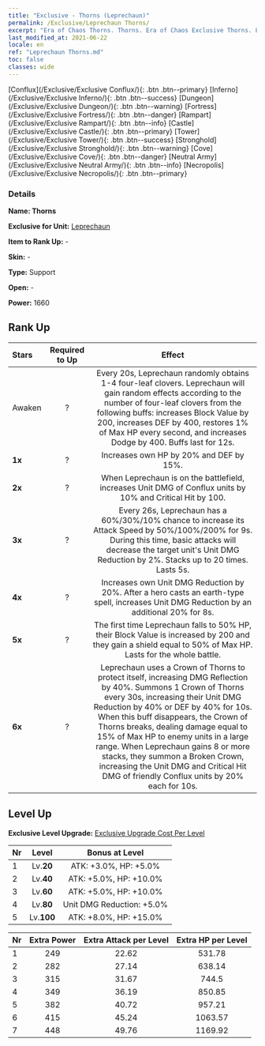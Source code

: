 ```yaml
---
title: "Exclusive - Thorns (Leprechaun)"
permalink: /Exclusive/Leprechaun Thorns/
excerpt: "Era of Chaos Thorns. Thorns. Era of Chaos Exclusive Thorns. Leprechaun Exclusive."
last_modified_at: 2021-06-22
locale: en
ref: "Leprechaun Thorns.md"
toc: false
classes: wide
---
```

 [Conflux](/Exclusive/Exclusive Conflux/){: .btn .btn--primary} [Inferno](/Exclusive/Exclusive Inferno/){: .btn .btn--success} [Dungeon](/Exclusive/Exclusive Dungeon/){: .btn .btn--warning} [Fortress](/Exclusive/Exclusive Fortress/){: .btn .btn--danger} [Rampart](/Exclusive/Exclusive Rampart/){: .btn .btn--info} [Castle](/Exclusive/Exclusive Castle/){: .btn .btn--primary} [Tower](/Exclusive/Exclusive Tower/){: .btn .btn--success} [Stronghold](/Exclusive/Exclusive Stronghold/){: .btn .btn--warning} [Cove](/Exclusive/Exclusive Cove/){: .btn .btn--danger} [Neutral Army](/Exclusive/Exclusive Neutral Army/){: .btn .btn--info} [Necropolis](/Exclusive/Exclusive Necropolis/){: .btn .btn--primary} 

### Details
 **Name: Thorns** 

 **Exclusive for Unit:** [Leprechaun](/units/Leprechaun/) 

 **Item to Rank Up:** -

 **Skin:** -

 **Type:** Support

 **Open:** -

 **Power:** 1660

## Rank Up

  |     Stars    |  Required to Up | Effect |
  |:-------------|:---------------:|:---------------:|
  |  Awaken  | ? | <Lady Luck> Every 20s, Leprechaun randomly obtains 1-4 four-leaf clovers. Leprechaun will gain random effects according to the number of four-leaf clovers from the following buffs: increases Block Value by 200, increases DEF by 400, restores 1% of Max HP every second, and increases Dodge by 400. Buffs last for 12s. |
  | **1x** <i class="fas fa-star"/> | ? | Increases own HP by 20% and DEF by 15%. |
  | **2x** <i class="fas fa-star"/> | ? | When Leprechaun is on the battlefield, increases Unit DMG of Conflux units by 10% and Critical Hit by 100. |
  | **3x** <i class="fas fa-star"/> | ? | <Rapid Combo> Every 26s, Leprechaun has a 60%/30%/10% chance to increase its Attack Speed by 50%/100%/200% for 9s. During this time, basic attacks will decrease the target unit's Unit DMG Reduction by 2%. Stacks up to 20 times. Lasts 5s. |
  | **4x** <i class="fas fa-star"/> | ? | Increases own Unit DMG Reduction by 20%. After a hero casts an earth-type spell, increases Unit DMG Reduction by an additional 20% for 8s. |
  | **5x** <i class="fas fa-star"/> | ? | The first time Leprechaun falls to 50% HP, their Block Value is increased by 200 and they gain a shield equal to 50% of Max HP. Lasts for the whole battle. |
  | **6x** <i class="fas fa-star"/> | ? | <Crown of Thorns> Leprechaun uses a Crown of Thorns to protect itself, increasing DMG Reflection by 40%. Summons 1 Crown of Thorns every 30s, increasing their Unit DMG Reduction by 40% or DEF by 40% for 10s. When this buff disappears, the Crown of Thorns breaks, dealing damage equal to 15% of Max HP to enemy units in a large range. When Leprechaun gains 8 or more <Fortune> stacks, they summon a Broken Crown, increasing the Unit DMG and Critical Hit DMG of friendly Conflux units by 20% each for 10s. |


## Level Up
 **Exclusive Level Upgrade:** [Exclusive Upgrade Cost Per Level](/Exclusive/ExclusiveUpgradeCostPerLevel/)

  |  Nr  |   Level  | Bonus at Level |
  |:-----|:--------:|:--------------:|
  | 1 | Lv.**20** | ATK: +3.0%, HP: +5.0% |
  | 2 | Lv.**40** | ATK: +5.0%, HP: +10.0% |
  | 3 | Lv.**60** | ATK: +5.0%, HP: +10.0% |
  | 4 | Lv.**80** | Unit DMG Reduction: +5.0% |
  | 5 | Lv.**100** | ATK: +8.0%, HP: +15.0% |


  |  Nr  |  Extra Power | Extra Attack per Level | Extra HP per Level |
  |:-----|:--------:|:--------:|:--------:|
  | 1 | 249 | 22.62 | 531.78 |
  | 2 | 282 | 27.14 | 638.14 |
  | 3 | 315 | 31.67 | 744.5 |
  | 4 | 349 | 36.19 | 850.85 |
  | 5 | 382 | 40.72 | 957.21 |
  | 6 | 415 | 45.24 | 1063.57 |
  | 7 | 448 | 49.76 | 1169.92 |


